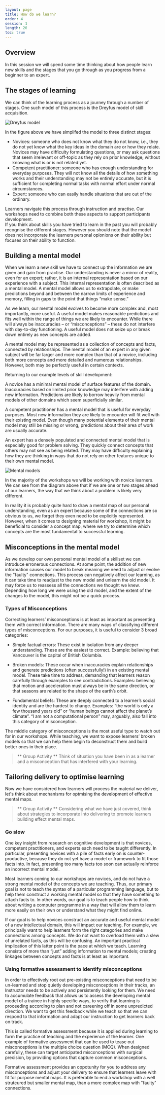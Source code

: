 ```yaml
---
layout: page
title: How do we learn? 
order: 4
session: 1
length: 20
toc: true
---
```



## Overview

In this session we will spend some time thinking about how people learn new skills and the stages that you go through as you progress from a beginner to an expert.  

## The stages of learning

We can think of the learning process as a journey through a number of stages. One such model of this process is the Dreyfus model of skill acquisition. 

![Dreyfus model](fig/skill-level.png)

In the figure above we have simplifed the model to three distinct stages: 

- Novices:
  someone who does not know what they do not know, i.e., they do not yet know what the key ideas in the domain are or how they relate. Novices may have difficulty formulating questions, or may ask questions that seem irrelevant or off-topic as they rely on prior knowledge, without knowing what is or is not related yet.
- Competent practitioner: 
  someone who has enough understanding for everyday purposes. They will not know all the details of how something works and their understanding may not be entirely accurate, but it is sufficient for completing normal tasks with normal effort under normal circumstances.
- Expert: 
  someone who can easily handle situations that are out of the ordinary.

Learners navigate this process through instruction and practise. Our workshops need to combine both these aspects to support participants development.  
If you think about skills you have tried to learn in the past you will probably recognise the different stages. However you should note that the model does not incorporate the learners personal opionions on their ability but focuses on their ability to function.

## Building a mental model

When we learn a new skill we have to connect up the information we are given and gain from practise. Our understanding is never a mirror of reality, even for an expert; rather, it is an internal representation based on our experience with a subject. This internal representation is often described as a mental model. A mental model allows us to extrapolate, or make predictions beyond and between the narrow limits of experience and memory, filling in gaps to the point that things “make sense.”

As we learn, our mental model evolves to become more complex and, most importantly, more useful. A useful model makes reasonable predictions and fits well within the range of things we are likely to encounter. While there will always be inaccuracies – or “misconceptions” – these do not interfere with day-to-day functioning. A useful model does not seize up or break down entirely as new concepts are added.


A mental model may be represented as a collection of concepts and facts, connected by relationships. The mental model of an expert in any given subject will be far larger and more complex than that of a novice, including both more concepts and more detailed and numerous relationships. However, both may be perfectly useful in certain contexts.

Returning to our example levels of skill development:

A novice has a minimal mental model of surface features of the domain. Inaccuracies based on limited prior knowledge may interfere with adding new information. Predictions are likely to borrow heavily from mental models of other domains which seem superficially similar.

A competent practitioner has a mental model that is useful for everyday purposes. Most new information they are likely to encounter will fit well with their existing model. Even though many potential elements of their mental model may still be missing or wrong, predictions about their area of work are usually accurate.

An expert has a densely populated and connected mental model that is especially good for problem solving. They quickly connect concepts that others may not see as being related. They may have difficulty explaining how they are thinking in ways that do not rely on other features unique to their own mental model.

![Mental models](fig/mental_models.jpeg)

In the majority of the workshops we will be working with novice learners. We can see from the diagram above that if we are one or two stages ahead of our learners, the way that we think about a problem is likely very different. 

In reality it is probably quite hard to draw a mental map of our personal understanding, even as an expert because some of the connections are so obvious to us, we forget they even need to be explicitly represented. However, when it comes to designing material for workshop, it might be beneficial to consider a concept map, where we try to determine which concepts are the most fundamental to successful learning.  

## Misconceptions in the mental model

As we develop our own personal mental model of a skillset we can introduce erronerous connections. At some point, the addition of new information causes our model to break meaning we need to adjust or evolve the "faulty" connections. This process can negatively affect our learning, as it can take time to readjust to the new model and unlearn the old model. It may force us to reassess all the connections we thought we knew. Depending how long we were using the old model, and the extent of the changes to the model, this might not be a quick process.

### Types of Misconceptions

Correcting learners’ misconceptions is at least as important as presenting them with correct information. There are many ways of classifying different types of misconceptions. For our purposes, it is useful to consider 3 broad categories:

- Simple factual errors:
  These exist in isolation from any deeper understanding. These are the easiest to correct. 
  Example: believing that Vancouver is the capital of British Columbia.

- Broken models: 
  These occur when inaccuracies explain relationships and generate predictions (often successfully!) in an existing mental model. These take time to address, demanding that learners reason carefully through examples to see contradictions. 
  Examples: believing that motion and acceleration must always be in the same direction, or that seasons are related to the shape of the earth’s orbit.
  
- Fundamental beliefs:
  These are deeply connected to a learner’s social identity and are the hardest to change.
  Examples: “the world is only a few thousand years old” or “human beings cannot affect the planet’s climate”. “I am not a computational person” may, arguably, also fall into this category of misconception.

The middle category of misconceptions is the most useful type to watch out for in our workshops. While teaching, we want to expose learners’ broken models so that we can help them begin to deconstruct them and build better ones in their place.

> ** Group Activity **
> Think of situation you have been in as a learner and a misconception that has interfered with your learning. 

## Tailoring delivery to optimise learning

Now we have considered how learners will process the material we deliver, let's think about mechanisms for optmising the development of effective mental maps. 

> ** Group Activity **
> Considering what we have just covered, think about strategies to incorporate into delivering to promote learners building effect mental maps. 


### Go slow 

One key insight from research on cognitive development is that novices, competent practitioners, and experts each need to be taught differently. In particular, presenting novices with a pile of facts early on is counter-productive, because they do not yet have a model or framework to fit those facts into. In fact, presenting too many facts too soon can actually reinforce an incorrect mental model. 

Most learners coming to our workshops are novices, and do not have a strong mental model of the concepts we are teaching. Thus, our primary goal is not to teach the syntax of a particular programming language, but to help them construct a working mental model so that they have something to attach facts to. In other words, our goal is to teach people how to think about writing a computer programme in a way that will allow them to learn more easily on their own or understand what they might find online.

If our goal is to help novices construct an accurate and useful mental model of a new intellectual domain, this will impact our teaching. For example, we principally want to help learners form the right categories and make connections among concepts. We do not want to overload them with a slew of unrelated facts, as this will be confusing. An important practical implication of this latter point is the pace at which we teach. Learning consists of more than “just” adding information to mental models; creating linkages between concepts and facts is at least as important.

### Using formative assessment to identify misconceptions

In order to effectively root out pre-existing misconceptions that need to be un-learned and stop quietly developing misconceptions in their tracks, an Instructor needs to be actively and persistently looking for them. We need to accumulate feedback that allows us to assess the developing mental model of a trainee in highly specific ways, to verify that learning is proceeding according to plan and not careening off in some unpredicted direction. We want to get this feedback while we teach so that we can respond to that information and adapt our instruction to get learners back on track. 

This is called formative assessment because it is applied during learning to form the practice of teaching and the experience of the learner. One example of formative assessment that can be used to tease out misconceptions is the multiple choice question (MCQ). When designed carefully, these can target anticipated misconceptions with surgical precision, by providing options that capture common misconceptions. 

Formative assessment provides an oppotunity for you to address any misconceptions and adjust your delivery to ensure that learners leave with fit for purpose mental maps. It is preferable to end a workshop with a well strutcured but smaller mental map, than a more complex map with "faulty" connections. 
